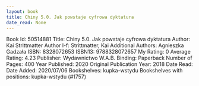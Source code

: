 ```yaml
---
layout: book
title: Chiny 5.0. Jak powstaje cyfrowa dyktatura
date_read: None
---
```


Book Id: 50514881
Title: Chiny 5.0. Jak powstaje cyfrowa dyktatura
Author: Kai Strittmatter
Author l-f: Strittmatter, Kai
Additional Authors: Agnieszka Gadzała
ISBN: 8328072653
ISBN13: 9788328072657
My Rating: 0
Average Rating: 4.23
Publisher: Wydawnictwo W.A.B.
Binding: Paperback
Number of Pages: 400
Year Published: 2020
Original Publication Year: 2018
Date Read: 
Date Added: 2020/07/06
Bookshelves: kupka-wstydu
Bookshelves with positions: kupka-wstydu (#1757)

